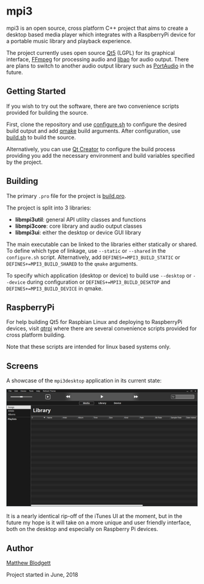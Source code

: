 # mpi3

mpi3 is an open source, cross platform C++ project that aims to create a desktop based media player which integrates with a RaspberryPi device for a portable music library and playback experience.

The project currently uses open source [Qt5](https://github.com/qt/qt5) (LGPL) for its graphical interface, [FFmpeg](https://github.com/FFmpeg/FFmpeg) for processing audio and [libao](https://github.com/xiph/libao) for audio output.
There are plans to switch to another audio output library such as [PortAudio](https://app.assembla.com/spaces/portaudio/git/source) in the future.

## Getting Started

If you wish to try out the software, there are two convenience scripts provided for building the source.

First, clone the repository and use [configure.sh](./configure.sh) to configure the desired build output and add [qmake](https://doc.qt.io/qt-5/qmake-manual.html) build arguments. 
After configuration, use [build.sh](./build.sh) to build the source.

Alternatively, you can use [Qt Creator](https://www.qt.io/download) to configure the build process providing you add the necessary environment and build variables specified by the project.

## Building

The primary `.pro` file for the project is [build.pro](./src/build.pro).

The project is split into 3 libraries: 
* **libmpi3util**: general API utility classes and functions
* **libmpi3core**: core library and audio output classes
* **libmpi3ui**: either the desktop or device GUI library

The main executable can be linked to the libraries either statically or shared. 
To define which type of linkage, use `--static` or `--shared` in the `configure.sh` script. 
Alternatively, add `DEFINES+=MPI3_BUILD_STATIC` or `DEFINES+=MPI3_BUILD_SHARED` to the `qmake` arguments.

To specify which application (desktop or device) to build use `--desktop` or `--device` during configuration or `DEFINES+=MPI3_BUILD_DESKTOP` and `DEFINES+=MPI3_BUILD_DEVICE` in qmake.

## RaspberryPi

For help building Qt5 for Raspbian Linux and deploying to RaspberryPi devices, visit [qtrpi](https://github.com/matt-blodgett/qtrpi) where there are several convenience scripts provided for cross platform building. 

Note that these scripts are intended for linux based systems only. 

## Screens

A showcase of the `mpi3desktop` application in its current state:

![asdf](./docs/homescreen-example.png)

It is a nearly identical rip-off of the iTunes UI at the moment, but in the future my hope is it will take on a more unique and user friendly interface, both on the desktop and especially on Raspberry Pi devices.

## Author

[Matthew Blodgett](https://github.com/matt-blodgett)

Project started in June, 2018
